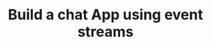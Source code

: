 ---
title: Build a chat App using event streams
desc: Build a fully functional chat App with real-time notifications, and online/offline status indicator using Fluvio durable data streams.
tags:
  - node
githubAuthors:
  - ajhunyady
difficulty: medium
hidden: true
weight: 100
---